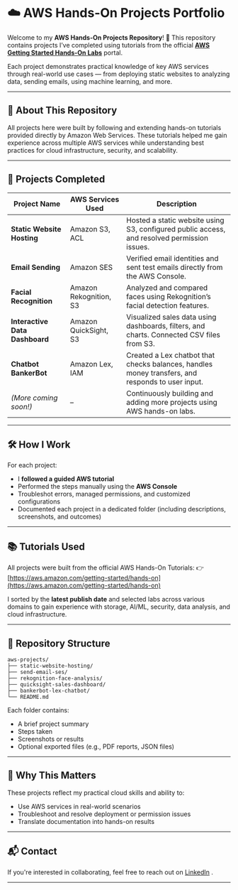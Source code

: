 # ☁️ AWS Hands-On Projects Portfolio

Welcome to my **AWS Hands-On Projects Repository**! 👋
This repository contains projects I’ve completed using tutorials from the official **[AWS Getting Started Hands-On Labs](https://aws.amazon.com/getting-started/hands-on/)** portal.

Each project demonstrates practical knowledge of key AWS services through real-world use cases — from deploying static websites to analyzing data, sending emails, using machine learning, and more.

---

## 📌 About This Repository

All projects here were built by following and extending hands-on tutorials provided directly by Amazon Web Services. These tutorials helped me gain experience across multiple AWS services while understanding best practices for cloud infrastructure, security, and scalability.

---

## 🧠 Projects Completed

| Project Name                   | AWS Services Used      | Description                                                                                      |
| ------------------------------ | ---------------------- | ------------------------------------------------------------------------------------------------ |
| **Static Website Hosting**     | Amazon S3, ACL         | Hosted a static website using S3, configured public access, and resolved permission issues.      |
| **Email Sending**              | Amazon SES             | Verified email identities and sent test emails directly from the AWS Console.                    |
| **Facial Recognition**         | Amazon Rekognition, S3 | Analyzed and compared faces using Rekognition’s facial detection features.                       |
| **Interactive Data Dashboard** | Amazon QuickSight, S3  | Visualized sales data using dashboards, filters, and charts. Connected CSV files from S3.        |
| **Chatbot BankerBot**          | Amazon Lex, IAM        | Created a Lex chatbot that checks balances, handles money transfers, and responds to user input. |
| *(More coming soon!)*          | –                      | Continuously building and adding more projects using AWS hands-on labs.                          |

---

## 🛠️ How I Work

For each project:

* I **followed a guided AWS tutorial**
* Performed the steps manually using the **AWS Console**
* Troubleshot errors, managed permissions, and customized configurations
* Documented each project in a dedicated folder (including descriptions, screenshots, and outcomes)

---

## 📚 Tutorials Used

All projects were built from the official AWS Hands-On Tutorials:
👉 [https://aws.amazon.com/getting-started/hands-on](https://aws.amazon.com/getting-started/hands-on)

I sorted by the **latest publish date** and selected labs across various domains to gain experience with storage, AI/ML, security, data analysis, and cloud infrastructure.

---

## 📂 Repository Structure

```
aws-projects/
├── static-website-hosting/
├── send-email-ses/
├── rekognition-face-analysis/
├── quicksight-sales-dashboard/
├── bankerbot-lex-chatbot/
└── README.md
```

Each folder contains:

* A brief project summary
* Steps taken
* Screenshots or results
* Optional exported files (e.g., PDF reports, JSON files)

---

## 💼 Why This Matters

These projects reflect my practical cloud skills and ability to:

* Use AWS services in real-world scenarios
* Troubleshoot and resolve deployment or permission issues
* Translate documentation into hands-on results

---

## 📬 Contact

If you're interested in collaborating, feel free to reach out on [LinkedIn](www.linkedin.com/in/mazin-a-39040234b) .

---
